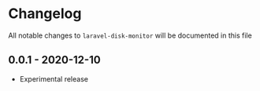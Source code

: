 # Changelog

All notable changes to `laravel-disk-monitor` will be documented in this file

## 0.0.1 - 2020-12-10

- Experimental release
